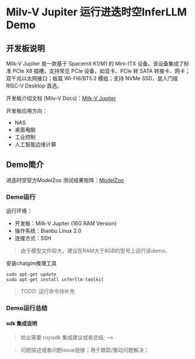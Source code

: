 # Milv-V Jupiter 运行进迭时空InferLLM Demo

## 开发板说明

Milk-V Jupiter 是一款基于 Spacemit K1/M1 的 Mini-ITX 设备。该设备集成了标准 PCIe X8 插槽，支持常见 PCIe 设备，如显卡、PCIe 转 SATA 转接卡、网卡；双千兆以太网接口；板载 WI-FI6/BT5.2 模组；支持 NVMe SSD，是入门级 RISC-V Desktop 首选。

开发板介绍文档 (Milv-V Docs)：[Milk-V Jupiter](https://wiki.banana-pi.org/Milk-V_Jupiter)

开发板应用方向：
- NAS
- 桌面电脑
- 工业控制
- 人工智能边缘计算

## Demo简介

进迭时空官方ModelZoo 测试结果矩阵：[ModelZoo](https://developer.spacemit.com/documentation?token=RMBiwlSmAiiguxkrJKWcox9In91)

### Demo运行

<!-- > * 另起文档单独描述Demo运行起来的详细步骤；
> * 要求0基础入门级别的人能够按照文档操作；
> * 文档目的：
>   * 集成前：该文档后续用于IDE集成参考；
>   * 集成后：尽量能够做到替换到文档中的通过ruyisdk下载解压等操作外，其它内容可以大幅度参考和复用；修改后的文档将作为ruyisdk社区文档/教材/宣发用途；
> * 可选，欢迎出运行视频、玩机视频； 用于更加直观的 IDE集成指导、社区文档/教材/宣发用途； -->

运行环境：
- 开发板：Milk-V Jupiter (16G RAM Version)
- 操作系统：Bianbu Linux 2.0
- 连接方式：SSH

> 由于模型文件较大，建议在RAM大于8GB的型号上运行该demo。

安装chatglm推理工具

```shell
sudo apt-get update
sudo apt-get install inferllm-toolkit
```


> TODO: 运行命令待补充


### Demo运行总结

#### sdk 集成说明

> 给出需要 ruyisdk 集成建议或者总结; -->

<!-- <!-- #### 问题及状态 -->

> 问题描述或者问题issue链接；用于跟踪/推动问题解决；